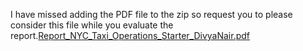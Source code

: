 I have missed adding the PDF file to the zip so request you to please consider this file while you evaluate the report.[Report_NYC_Taxi_Operations_Starter_DivyaNair.pdf](https://github.com/user-attachments/files/19763390/Report_NYC_Taxi_Operations_Starter_DivyaNair.pdf)
